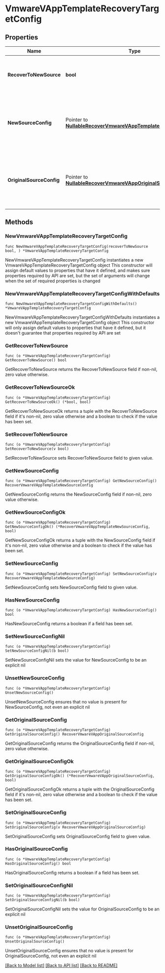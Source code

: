 # VmwareVAppTemplateRecoveryTargetConfig

## Properties

Name | Type | Description | Notes
------------ | ------------- | ------------- | -------------
**RecoverToNewSource** | **bool** | Specifies the parameter whether the recovery should be performed to a new or an existing Source Target. | 
**NewSourceConfig** | Pointer to [**NullableRecoverVmwareVAppTemplateNewSourceConfig**](RecoverVmwareVAppTemplateNewSourceConfig.md) | Specifies the new destination Source configuration parameters where the vApp templates will be recovered. This is mandatory if recoverToNewSource is set to true. | [optional] 
**OriginalSourceConfig** | Pointer to [**NullableRecoverVmwareVAppOriginalSourceConfig**](RecoverVmwareVAppOriginalSourceConfig.md) | Specifies the Source configuration if vApp templates are being recovered to Original Source. If not specified, all the configuration parameters will be retained. | [optional] 

## Methods

### NewVmwareVAppTemplateRecoveryTargetConfig

`func NewVmwareVAppTemplateRecoveryTargetConfig(recoverToNewSource bool, ) *VmwareVAppTemplateRecoveryTargetConfig`

NewVmwareVAppTemplateRecoveryTargetConfig instantiates a new VmwareVAppTemplateRecoveryTargetConfig object
This constructor will assign default values to properties that have it defined,
and makes sure properties required by API are set, but the set of arguments
will change when the set of required properties is changed

### NewVmwareVAppTemplateRecoveryTargetConfigWithDefaults

`func NewVmwareVAppTemplateRecoveryTargetConfigWithDefaults() *VmwareVAppTemplateRecoveryTargetConfig`

NewVmwareVAppTemplateRecoveryTargetConfigWithDefaults instantiates a new VmwareVAppTemplateRecoveryTargetConfig object
This constructor will only assign default values to properties that have it defined,
but it doesn't guarantee that properties required by API are set

### GetRecoverToNewSource

`func (o *VmwareVAppTemplateRecoveryTargetConfig) GetRecoverToNewSource() bool`

GetRecoverToNewSource returns the RecoverToNewSource field if non-nil, zero value otherwise.

### GetRecoverToNewSourceOk

`func (o *VmwareVAppTemplateRecoveryTargetConfig) GetRecoverToNewSourceOk() (*bool, bool)`

GetRecoverToNewSourceOk returns a tuple with the RecoverToNewSource field if it's non-nil, zero value otherwise
and a boolean to check if the value has been set.

### SetRecoverToNewSource

`func (o *VmwareVAppTemplateRecoveryTargetConfig) SetRecoverToNewSource(v bool)`

SetRecoverToNewSource sets RecoverToNewSource field to given value.


### GetNewSourceConfig

`func (o *VmwareVAppTemplateRecoveryTargetConfig) GetNewSourceConfig() RecoverVmwareVAppTemplateNewSourceConfig`

GetNewSourceConfig returns the NewSourceConfig field if non-nil, zero value otherwise.

### GetNewSourceConfigOk

`func (o *VmwareVAppTemplateRecoveryTargetConfig) GetNewSourceConfigOk() (*RecoverVmwareVAppTemplateNewSourceConfig, bool)`

GetNewSourceConfigOk returns a tuple with the NewSourceConfig field if it's non-nil, zero value otherwise
and a boolean to check if the value has been set.

### SetNewSourceConfig

`func (o *VmwareVAppTemplateRecoveryTargetConfig) SetNewSourceConfig(v RecoverVmwareVAppTemplateNewSourceConfig)`

SetNewSourceConfig sets NewSourceConfig field to given value.

### HasNewSourceConfig

`func (o *VmwareVAppTemplateRecoveryTargetConfig) HasNewSourceConfig() bool`

HasNewSourceConfig returns a boolean if a field has been set.

### SetNewSourceConfigNil

`func (o *VmwareVAppTemplateRecoveryTargetConfig) SetNewSourceConfigNil(b bool)`

 SetNewSourceConfigNil sets the value for NewSourceConfig to be an explicit nil

### UnsetNewSourceConfig
`func (o *VmwareVAppTemplateRecoveryTargetConfig) UnsetNewSourceConfig()`

UnsetNewSourceConfig ensures that no value is present for NewSourceConfig, not even an explicit nil
### GetOriginalSourceConfig

`func (o *VmwareVAppTemplateRecoveryTargetConfig) GetOriginalSourceConfig() RecoverVmwareVAppOriginalSourceConfig`

GetOriginalSourceConfig returns the OriginalSourceConfig field if non-nil, zero value otherwise.

### GetOriginalSourceConfigOk

`func (o *VmwareVAppTemplateRecoveryTargetConfig) GetOriginalSourceConfigOk() (*RecoverVmwareVAppOriginalSourceConfig, bool)`

GetOriginalSourceConfigOk returns a tuple with the OriginalSourceConfig field if it's non-nil, zero value otherwise
and a boolean to check if the value has been set.

### SetOriginalSourceConfig

`func (o *VmwareVAppTemplateRecoveryTargetConfig) SetOriginalSourceConfig(v RecoverVmwareVAppOriginalSourceConfig)`

SetOriginalSourceConfig sets OriginalSourceConfig field to given value.

### HasOriginalSourceConfig

`func (o *VmwareVAppTemplateRecoveryTargetConfig) HasOriginalSourceConfig() bool`

HasOriginalSourceConfig returns a boolean if a field has been set.

### SetOriginalSourceConfigNil

`func (o *VmwareVAppTemplateRecoveryTargetConfig) SetOriginalSourceConfigNil(b bool)`

 SetOriginalSourceConfigNil sets the value for OriginalSourceConfig to be an explicit nil

### UnsetOriginalSourceConfig
`func (o *VmwareVAppTemplateRecoveryTargetConfig) UnsetOriginalSourceConfig()`

UnsetOriginalSourceConfig ensures that no value is present for OriginalSourceConfig, not even an explicit nil

[[Back to Model list]](../README.md#documentation-for-models) [[Back to API list]](../README.md#documentation-for-api-endpoints) [[Back to README]](../README.md)


